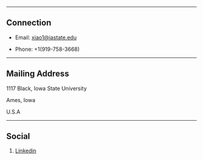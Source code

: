 
- - -
## Connection

* Email: xiao1@iastate.edu

* Phone: +1(919-758-3668)

---

## Mailing Address

 1117 Black, Iowa State University
 
 Ames, Iowa
 
 U.S.A

---

## Social

1. [Linkedin](https://www.linkedin.com/public-profile/settings?trk=d_flagship3_profile_self_view_public_profile)
